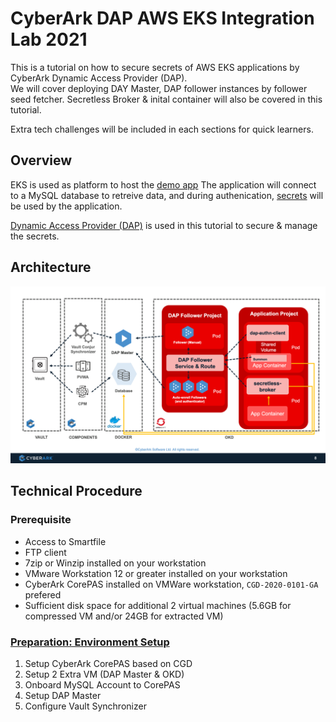 # CyberArk DAP AWS EKS Integration Lab 2021
This is a tutorial on how to secure secrets of AWS EKS applications by CyberArk Dynamic Access Provider (DAP).   
We will cover deploying DAY Master, DAP follower instances by follower seed fetcher.
Secretless Broker & inital container will also be covered in this tutorial.

Extra tech challenges will be included in each sections for quick learners.

## Overview

EKS is used as platform to host the [demo app](https://github.com/jeepapichet/cityapp)
The application will connect to a MySQL database to retreive data, and during authenication, [secrets](https://docs.cyberark.com/Product-Doc/OnlineHelp/AAM-DAP/Latest/en/Content/Get%20Started/key_concepts/secrets.html) will be used by the application.

[Dynamic Access Provider (DAP)](https://docs.cyberark.com/Product-Doc/OnlineHelp/AAM-DAP/Latest/en/Content/Get%20Started/WhatIsConjur.html) is used in this tutorial to secure & manage the secrets.   


## Architecture

![Architecture](https://github.com/QuincyChengAtWork/DAP-OpenShift-Lab-2020/raw/master/images/architecture.png)


## Technical Procedure

### Prerequisite
 - Access to Smartfile
 - FTP client
 - 7zip or Winzip installed on your workstation
 - VMware Workstation 12 or greater installed on your workstation
 - CyberArk CorePAS installed on VMWare workstation, `CGD-2020-0101-GA` prefered 
 - Sufficient disk space for additional 2 virtual machines (5.6GB for compressed VM and/or 24GB for extracted VM)

### [Preparation: Environment Setup](00-setup.md)
1. Setup CyberArk CorePAS based on CGD
2. Setup 2 Extra VM (DAP Master & OKD)
3. Onboard MySQL Account to CorePAS
4. Setup DAP Master
5. Configure Vault Synchronizer
